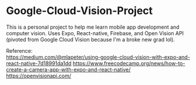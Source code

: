 # Google-Cloud-Vision-Project
This is a personal project to help me learn mobile app development and computer vision.
Uses Expo, React-native, Firebase, and Open Vision API (pivoted from Google Cloud Vision because I'm a broke new grad lol).

Reference:<br>
https://medium.com/@mlapeter/using-google-cloud-vision-with-expo-and-react-native-7d18991da1dd
https://www.freecodecamp.org/news/how-to-create-a-camera-app-with-expo-and-react-native/
https://openvisionapi.com/